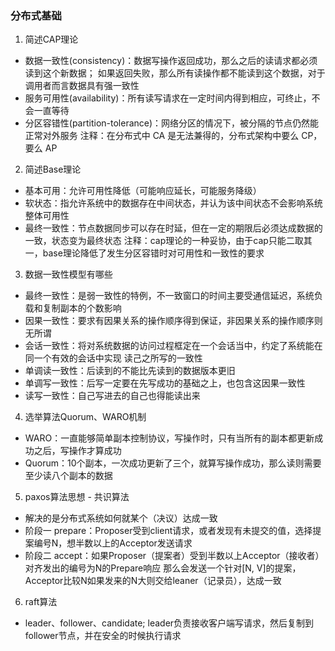 ### 分布式基础
1. 简述CAP理论
- 数据一致性(consistency)：数据写操作返回成功，那么之后的读请求都必须读到这个新数据；
如果返回失败，那么所有读操作都不能读到这个数据，对于调用者而言数据具有强一致性
- 服务可用性(availability)：所有读写请求在一定时间内得到相应，可终止，不会一直等待
- 分区容错性(partition-tolerance)：网络分区的情况下，被分隔的节点仍然能正常对外服务
注释：在分布式中 CA 是无法兼得的，分布式架构中要么 CP，要么 AP

2. 简述Base理论
- 基本可用：允许可用性降低（可能响应延长，可能服务降级）
- 软状态：指允许系统中的数据存在中间状态，并认为该中间状态不会影响系统整体可用性
- 最终一致性：节点数据同步可以存在时延，但在一定的期限后必须达成数据的一致，状态变为最终状态
注释：cap理论的一种妥协，由于cap只能二取其一，base理论降低了发生分区容错时对可用性和一致性的要求

3. 数据一致性模型有哪些
- 最终一致性：是弱一致性的特例，不一致窗口的时间主要受通信延迟，系统负载和复制副本的个数影响
- 因果一致性：要求有因果关系的操作顺序得到保证，非因果关系的操作顺序则无所谓
- 会话一致性：将对系统数据的访问过程框定在一个会话当中，约定了系统能在同一个有效的会话中实现
读己之所写的一致性
- 单调读一致性：后读到的不能比先读到的数据版本更旧
- 单调写一致性：后写一定要在先写成功的基础之上，也包含这因果一致性
- 读写一致性：自己写进去的自己也得能读出来

4. 选举算法Quorum、WARO机制
- WARO：一直能够简单副本控制协议，写操作时，只有当所有的副本都更新成功之后，写操作才算成功
- Quorum：10个副本，一次成功更新了三个，就算写操作成功，那么读则需要至少读八个副本的数据

5. paxos算法思想 - 共识算法
- 解决的是分布式系统如何就某个（决议）达成一致
- 阶段一 prepare：Proposer受到client请求，或者发现有未提交的值，选择提案编号N，想半数以上的Acceptor发送请求
- 阶段二 accept：如果Proposer（提案者）受到半数以上Acceptor（接收者）对齐发出的编号为N的Prepare响应
那么会发送一个针对[N, V]的提案，Acceptor比较N如果发来的N大则交给leaner（记录员），达成一致

6. raft算法
- leader、follower、candidate; leader负责接收客户端写请求，然后复制到follower节点，并在安全的时候执行请求